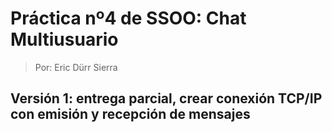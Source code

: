 # Práctica nº4 de SSOO: Chat Multiusuario

  > Por: Eric Dürr Sierra

## Versión 1: entrega parcial, crear conexión TCP/IP con emisión y recepción de mensajes
